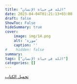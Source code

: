```yaml
---
title: "الله في حياة الإنسان"
date: 2023-04-04T01:21:13+03:00
draft: false
ShowToc: False
hideSummary: true
cover:
    image: img/14.png
    alt: 'صورة'
    caption: ''
#    hidden: false
summary: 
tags: ["الله في حياة الإنسان"]
categories: []
---
```

[تحميل الكتاب](./../../books/14.pdf)

